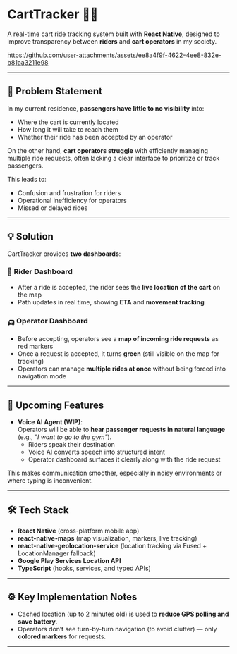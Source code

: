 # CartTracker 🚎📍

A real-time cart ride tracking system built with **React Native**, designed to improve transparency between **riders** and **cart operators** in my society.

https://github.com/user-attachments/assets/ee8a4f9f-4622-4ee8-832e-b81aa3211e98

---

## 📌 Problem Statement

In my current residence, **passengers have little to no visibility** into:
- Where the cart is currently located  
- How long it will take to reach them  
- Whether their ride has been accepted by an operator  

On the other hand, **cart operators struggle** with efficiently managing multiple ride requests, often lacking a clear interface to prioritize or track passengers.

This leads to:
- Confusion and frustration for riders  
- Operational inefficiency for operators  
- Missed or delayed rides  

---

## 💡 Solution

CartTracker provides **two dashboards**:

### 🧍 Rider Dashboard
- After a ride is accepted, the rider sees the **live location of the cart** on the map  
- Path updates in real time, showing **ETA** and **movement tracking**  

### 🛺 Operator Dashboard
- Before accepting, operators see a **map of incoming ride requests** as red markers  
- Once a request is accepted, it turns **green** (still visible on the map for tracking)  
- Operators can manage **multiple rides at once** without being forced into navigation mode  

---

## 🔮 Upcoming Features

- **Voice AI Agent (WIP)**:  
  Operators will be able to **hear passenger requests in natural language** (e.g., *"I want to go to the gym"*).  
  - Riders speak their destination  
  - Voice AI converts speech into structured intent  
  - Operator dashboard surfaces it clearly along with the ride request  

This makes communication smoother, especially in noisy environments or where typing is inconvenient.

---

## 🛠️ Tech Stack

- **React Native** (cross-platform mobile app)  
- **react-native-maps** (map visualization, markers, live tracking)  
- **react-native-geolocation-service** (location tracking via Fused + LocationManager fallback)  
- **Google Play Services Location API**  
- **TypeScript** (hooks, services, and typed APIs)  

---

## ⚙️ Key Implementation Notes
 
- Cached location (up to 2 minutes old) is used to **reduce GPS polling and save battery**.  
- Operators don’t see turn-by-turn navigation (to avoid clutter) — only **colored markers** for requests.  

---

